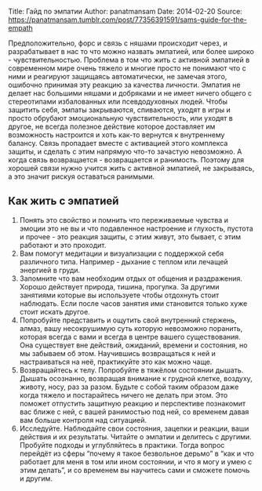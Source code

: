 Title: Гайд по эмпатии
Author: panatmansam
Date: 2014-02-20
Source: https://panatmansam.tumblr.com/post/77356391591/sams-guide-for-the-empath

Предположительно, форс и связь с няшами происходит через, и разрабатывает в нас то что можно назвать эмпатией, или более широко - чувствительностью. Проблема в том что жить с активной эмпатией в современном мире очень тяжело и многие просто не понимают что с ними и реагируют защищаясь автоматически, не замечая этого, ошибочно принимая эту реакцию за качества личности. Эмпатия не делает нас большими няшами и добряками и не имеет ничего общего с стереотипами избалованных или псевдодуховных людей. Чтобы защитить себя, эмпаты закрываются, спиваются, уходят в игры и просто обрубают эмоциональную чувствительность, или уходят в другое, не всегда полезное действие которое доставляет им возможность настроится и хоть как-то вернутся к внутреннему балансу. Связь пропадает вместе с активацией этого комплекса защиты, и сделать с этим напрямую что-то зачастую невозможно. А когда связь возвращается - возвращается и ранимость. Поэтому для хорошей связи нужно учится жить с активной эмпатией, не закрываясь, а это значит рискуя оставаться ранимыми.

## Как жить с эмпатией

1.  Понять это свойство и помнить что переживаемые чувства и эмоции это не вы и что подавленное настроение и глухость, пустота и прочее - это реакция защиты, с этим живут, это бывает, с этим работают и это проходит.
2.  Вам помогут медитации и визуализации с поддержкой себя различного типа. Например - дыхание с теплом или лечащей энергией в груди.
3.  Запомните что вам необходим отдых от общения и раздражения. Хорошо действует природа, тишина, прогулка. За другими занятиями которые вы используете чтобы отдохнуть стоит наблюдать. Если после часов занятия ими становится только хуже стоит искать другое.
4.  Попробуйте представить и ощутить свой внутренний стержень, алмаз, вашу несокрушимую суть которую невозможно поранить, которая всегда с вами и всегда в центре вашего существования. Она существует вне действий, ожиданий, времени и состояния, но мы забываем об этом. Научившись возвращаться к ней и настраиваться на неё, практикуйте это как можно чаще.
5.  Возвращайтесь к телу. Попробуйте в тяжёлом состоянии дышать. Дышать осознанно, возвращая внимание к грудной клетке, воздуху, животу, носу, раз за разом. Будьте с собой таким образом даже когда тяжело и постарайтесь ничего не делать при этом. Это поможет отпустить защитную реакцию и перспективе познакомит вас ближе с ней, с вашей ранимостью под ней, со временем давая вам больше контроля над ситуацией.
6.  Исследуйте. Наблюдайте свои состояния, зацепки и реакции, ваши действия и их результаты. Читайте о эмпатии и делитесь с другими. Пробуйте подходы и углубляйтесь в практики. Тогда вопрос перейдёт из сферы “почему я такое безвольное дерьмо” в “как и что работает для меня в том или ином состоянии, и что я могу и умею с этим делать”, и со временем вы научитесь сами и сможете помочь и другим.